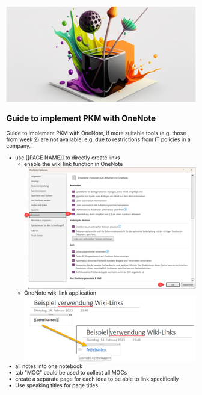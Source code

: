 ![Guide to implement PKM with OneNote](images/Guide_to_implement_PKM_with_OneNote.png)

## Guide to implement PKM with OneNote

Guide to implement PKM with OneNote, if more suitable tools (e.g. those from week 2) are not available, e.g. due to restrictions from IT policies in a company.

- use \[\[PAGE NAME]\] to directly create links
  - enable the wiki link function in OneNote
![in OneNote die Wiki Link Funktion artivieren](images/OneNote-activate-Wiki-Links.png)
  - OneNote wiki link application
![OneNote-Wiki-Link-anwendung](images/OneNote-Wiki-Link-anwendung.png)
- all notes into one notebook
- tab "MOC" could be used to collect all MOCs
- create a separate page for each idea to be able to link specifically
- Use speaking titles for page titles


